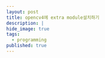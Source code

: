 ```yaml
---
layout: post
title: opencv4에 extra module설치하기
description: |
hide_image: true
tags:
  - programming
published: true
---
```


